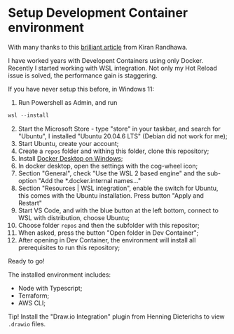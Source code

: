 # Setup Development Container environment

With many thanks to this [brilliant article](https://dev.to/simplifycomplexity/solving-hot-reload-issues-in-vs-code-dev-containers-on-windows-with-wsl2-16d5) from Kiran Randhawa.

I have worked years with Developent Containers using only Docker. Recently I started working with WSL integration. Not only my Hot Reload issue is solved, the performance gain is staggering.

If you have never setup this before, in Windows 11:

1. Run Powershell as Admin, and run

```Powershell
wsl --install
```

2. Start the Microsoft Store - type "store" in your taskbar, and search for "Ubuntu", I installed "Ubuntu 20.04.6 LTS" (Debian did not work for me);
3. Start Ubuntu, create your account;
4. Create a `repos` folder and withing this folder, clone this repository;
5. Install [Docker Desktop on Windows](https://docs.docker.com/desktop/setup/install/windows-install/);
6. In docker desktop, open the settings with the cog-wheel icon;
7. Section "General", check "Use the WSL 2 based engine" and the sub-option "Add the \*.docker.internal names..."
8. Section "Resources | WSL integration", enable the switch for Ubuntu, this comes with the Ubuntu installation. Press button "Apply and Restart"
9. Start VS Code, and with the blue button at the left bottom, connect to WSL with distribution, choose Ubuntu;
10. Choose folder `repos` and then the subfolder with this repositor;
11. When asked, press the button "Open folder in Dev Container";
12. After opening in Dev Container, the environment will install all prerequisites to run this repository;

Ready to go!

The installed environment includes:

- Node with Typescript;
- Terraform;
- AWS CLI;

Tip!
Install the "Draw.io Integration" plugin from Henning Dieterichs to view `.drawio` files.
